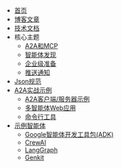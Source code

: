 <!-- docs/_sidebar.md -->

* [首页](/)
* [博客文章](https://developers.googleblog.com/en/a2a-a-new-era-of-agent-interoperability/)
* [技术文档](/documentation.md)
* 核心主题
  * [A2A和MCP](/zh-CN/topics/a2a_and_mcp.md)
  * [智能体发现](/zh-CN/topics/agent_discovery.md)
  * [企业级准备](/zh-CN/topics/enterprise_ready.md)
  * [推送通知](/zh-CN/topics/push_notifications.md)
* [Json规范](https://github.com/google/A2A/tree/main/specification/json)
* [A2A实战示例](https://github.com/google/A2A/tree/main/samples)
  * [A2A客户端/服务器示例](https://github.com/google/A2A/tree/main/samples/python/common)
  * [多智能体Web应用](https://github.com/google/A2A/tree/main/demo/README.md)
  * [命令行工具](https://github.com/google/A2A/blob/main/samples/python/hosts/cli/README.md)
* [示例智能体](https://github.com/google/A2A/tree/main/samples)
  * [Google智能体开发工具包(ADK)](https://github.com/google/A2A/tree/main/samples/python/agents/google_adk/README.md)
  * [CrewAI](https://github.com/google/A2A/tree/main/samples/python/agents/crewai/README.md)
  * [LangGraph](https://github.com/google/A2A/tree/main/samples/python/agents/langgraph/README.md)
  * [Genkit](https://github.com/google/A2A/tree/main/samples/js/src/agents/README.md)
